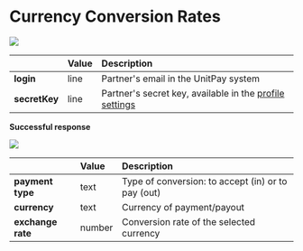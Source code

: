 # Currency Conversion Rates

![](../.gitbook/assets/image%20%2822%29.png)

|  | **Value** | **Description** |
| :--- | :--- | :--- |
| **login** | line | Partner's email in the UnitPay system |
| **secretKey** | line | Partner's secret key, available in the [profile settings](https://unitpay.money/partner/profile/edit) |

**Successful response**

![](../.gitbook/assets/image%20%2814%29.png)

|  | **Value** | **Description** |
| :--- | :--- | :--- |
| **payment type** | text | Type of conversion: to accept \(in\) or to pay \(out\) |
| **currency** | text | Currency of payment/payout |
| **exchange rate** | number | Conversion rate of the selected currency |

